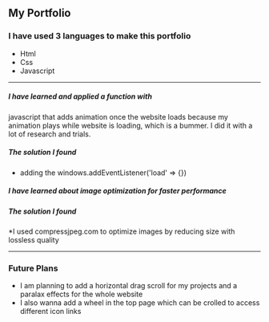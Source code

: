 ## My Portfolio

### I have used 3 languages to make this portfolio

* Html
* Css
* Javascript

___
##### I have learned and applied a function with 
javascript that adds animation once
the website loads because my animation plays 
while website is loading, which is a bummer.
I did it with a lot of research and trials.

##### The solution I found

* adding the windows.addEventListener('load' => {})

##### I have learned about image optimization for faster performance

##### The solution I found

*I used compressjpeg.com to optimize images by reducing size with lossless quality
___

### Future Plans

* I am planning to add a horizontal drag scroll for my projects and a paralax effects for the whole website
* I also wanna add a wheel in the top page which can be crolled to access different icon links
